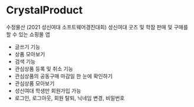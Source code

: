 # CrystalProduct
수정물산 (2021 성신여대 소프트웨어경진대회)
성신여대 굿즈 및 학잠 판매 및 구매를 할 수 있는 쇼핑몰 앱
- 글쓰기 기능
- 상품 모아보기
- 검색 기능
- 관심상품 등록 및 취소 기능
- 관심상품의 공동구매 마감일 한 눈에 확인하기
- 관심상품 모아보기
- 성신여대 학생만 회원가입 가능
- 로그인, 로그아웃, 회원 탈퇴, 닉네임 변경, 비밀번호 
